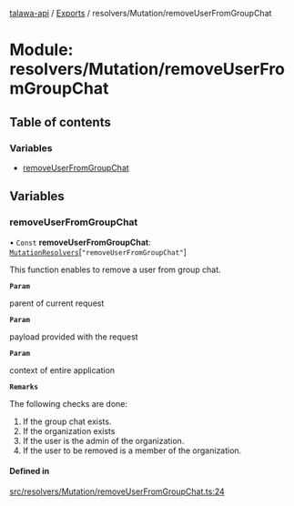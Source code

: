 [talawa-api](../README.md) / [Exports](../modules.md) / resolvers/Mutation/removeUserFromGroupChat

# Module: resolvers/Mutation/removeUserFromGroupChat

## Table of contents

### Variables

- [removeUserFromGroupChat](resolvers_Mutation_removeUserFromGroupChat.md#removeuserfromgroupchat)

## Variables

### removeUserFromGroupChat

• `Const` **removeUserFromGroupChat**: [`MutationResolvers`](types_generatedGraphQLTypes.md#mutationresolvers)[``"removeUserFromGroupChat"``]

This function enables to remove a user from group chat.

**`Param`**

parent of current request

**`Param`**

payload provided with the request

**`Param`**

context of entire application

**`Remarks`**

The following checks are done:
1. If the group chat exists.
2. If the organization exists
3. If the user is the admin of the organization.
4. If the user to be removed is a member of the organization.

#### Defined in

[src/resolvers/Mutation/removeUserFromGroupChat.ts:24](https://github.com/PalisadoesFoundation/talawa-api/blob/66970ab/src/resolvers/Mutation/removeUserFromGroupChat.ts#L24)
